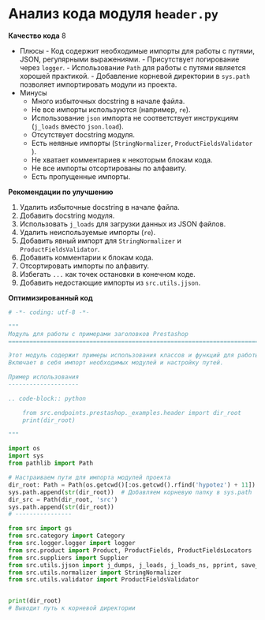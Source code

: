 # Анализ кода модуля `header.py`

**Качество кода**
    8
 -  Плюсы
        - Код содержит необходимые импорты для работы с путями, JSON, регулярными выражениями.
        - Присутствует логирование через `logger`.
        - Использование `Path` для работы с путями является хорошей практикой.
        - Добавление корневой директории в `sys.path` позволяет импортировать модули из проекта.
 -  Минусы
    - Много избыточных docstring в начале файла.
    - Не все импорты используются (например, `re`).
    - Использование `json` импорта не соответствует инструкциям (`j_loads` вместо `json.load`).
    - Отсутствует docstring модуля.
    - Есть неявные импорты (`StringNormalizer`, `ProductFieldsValidator` ).
    - Не хватает комментариев к некоторым блокам кода.
    - Не все импорты отсортированы по алфавиту.
    - Есть пропущенные импорты.

**Рекомендации по улучшению**

1.  Удалить избыточные docstring в начале файла.
2.  Добавить docstring модуля.
3.  Использовать `j_loads` для загрузки данных из JSON файлов.
4.  Удалить неиспользуемые импорты (`re`).
5.  Добавить явный импорт для `StringNormalizer` и `ProductFieldsValidator`.
6.  Добавить комментарии к блокам кода.
7.  Отсортировать импорты по алфавиту.
8.  Избегать `...` как точек остановки в конечном коде.
9.  Добавить недостающие импорты из  `src.utils.jjson`.

**Оптимизированный код**

```python
# -*- coding: utf-8 -*-

"""
Модуль для работы с примерами заголовков Prestashop
=========================================================================================

Этот модуль содержит примеры использования классов и функций для работы с заголовками Prestashop.
Включает в себя импорт необходимых модулей и настройку путей.

Пример использования
--------------------

.. code-block:: python

    from src.endpoints.prestashop._examples.header import dir_root
    print(dir_root)

"""

import os
import sys
from pathlib import Path

# Настраиваем пути для импорта модулей проекта
dir_root: Path = Path(os.getcwd()[:os.getcwd().rfind('hypotez') + 11])
sys.path.append(str(dir_root))  # Добавляем корневую папку в sys.path
dir_src = Path(dir_root, 'src')
sys.path.append(str(dir_root))
# ----------------

from src import gs
from src.category import Category
from src.logger.logger import logger
from src.product import Product, ProductFields, ProductFieldsLocators
from src.suppliers import Supplier
from src.utils.jjson import j_dumps, j_loads, j_loads_ns, pprint, save_text_file
from src.utils.normalizer import StringNormalizer
from src.utils.validator import ProductFieldsValidator


print(dir_root)
# Выводит путь к корневой директории
```